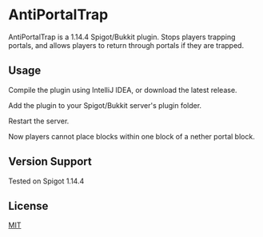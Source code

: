# AntiPortalTrap
AntiPortalTrap is a 1.14.4 Spigot/Bukkit plugin.
Stops players trapping portals, and allows players to return through portals if they are trapped.

## Usage
Compile the plugin using IntelliJ IDEA, or download the latest release.

Add the plugin to your Spigot/Bukkit server's plugin folder.

Restart the server.

Now players cannot place blocks within one block of a nether portal block.

##  Version Support
Tested on Spigot 1.14.4

## License
[MIT](https://choosealicense.com/licenses/mit/)
